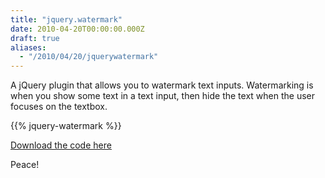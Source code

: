 ```yaml
---
title: "jquery.watermark"
date: 2010-04-20T00:00:00.000Z
draft: true
aliases:
  - "/2010/04/20/jquerywatermark"
---
```

A jQuery plugin that allows you to watermark text inputs. Watermarking is when you show some text in a text input, then hide the text when the user focuses on the textbox.

{{% jquery-watermark %}}

[Download the code here](/downloads/jquery.watermark.js)

Peace!
